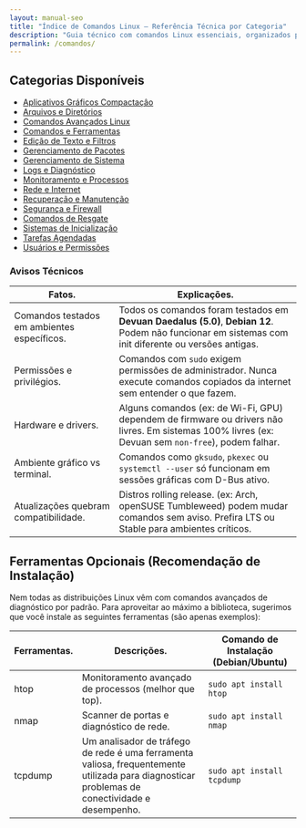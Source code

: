 ```yaml
---
layout: manual-seo
title: "Índice de Comandos Linux — Referência Técnica por Categoria"
description: "Guia técnico com comandos Linux essenciais, organizados por categoria. Todos baseados na documentação oficial. Zero risco, zero introdução."
permalink: /comandos/
---
```




<section>

  
  <h2>Categorias Disponíveis</h2>

  <ul class="lista-categorias">
    <li><a href="/aplicativos-graficos-compactacao-linux/">Aplicativos Gráficos Compactaçâo</a></li>
    <li><a href="/arquivos-e-diretorios/">Arquivos e Diretórios</a></li>
    <li><a href="/comandos-avancados-linux/">Comandos Avançados Linux</a></li>
    <li><a href="{{ '/indice-linux/' | relative_url }}">️Comandos e Ferramentas</a></li>
    <li><a href="/edicao-de-texto-e-filtros/"> Edição de Texto e Filtros</a></li>
    <li><a href="/gerenciamento-de-pacotes/"> Gerenciamento de Pacotes</a></li>
    <li><a href="/gerenciamento-de-sistema/"> Gerenciamento de Sistema</a></li>
    <li><a href="/logs-e-diagnostico/">Logs e Diagnóstico</a></li>
    <li><a href="/monitoramento-e-processos/"> Monitoramento e Processos</a></li>
    <li><a href="/rede-e-internet/">Rede e Internet</a></li>
    <li><a href="/recuperacao-e-manutencao/"> Recuperação e Manutenção</a></li>
    <li><a href="/seguranca-e-firewall/">Segurança e Firewall</a></li>
    <li><a href="/sequencias-comandos-resgate-linux/">Comandos de Resgate</a></li>
    <li><a href="/sistemas-de-inicializacao/">Sistemas de Inicialização</a></li>
    <li><a href="/tarefas-agendadas/">Tarefas Agendadas</a></li>
    <li><a href="/usuarios-e-permissoes/">Usuários e Permissões</a></li>
  </ul>



<h3 id="avisos">Avisos Técnicos</h3>
<table class="evergreen-table">
  <thead>
    <tr>
      <th>Fatos.</th>
      <th>Explicações.</th>
    </tr>
  </thead>
  <tbody>
    <tr>
      <td data-label="Fato">Comandos testados em ambientes específicos.</td>
      <td data-label="Explicação">Todos os comandos foram testados em <strong>Devuan Daedalus (5.0)</strong>, <strong>Debian 12</strong>. Podem não funcionar em sistemas com init diferente ou versões antigas.</td>
    </tr>
    <tr>
      <td data-label="Fato">Permissões e privilégios.</td>
      <td data-label="Explicação">Comandos com <code>sudo</code> exigem permissões de administrador. Nunca execute comandos copiados da internet sem entender o que fazem.</td>
    </tr>
    <tr>
      <td data-label="Fato">Hardware e drivers.</td>
      <td data-label="Explicação">Alguns comandos (ex: de Wi-Fi, GPU) dependem de firmware ou drivers não livres. Em sistemas 100% livres (ex: Devuan sem <code>non-free</code>), podem falhar.</td>
    </tr>
    <tr>
      <td data-label="Fato">Ambiente gráfico vs terminal.</td>
      <td data-label="Explicação">Comandos como <code>gksudo</code>, <code>pkexec</code> ou <code>systemctl --user</code> só funcionam em sessões gráficas com D-Bus ativo.</td>
    </tr>
    <tr>
      <td data-label="Fato">Atualizações quebram compatibilidade.</td>
      <td data-label="Explicação">Distros rolling release. (ex: Arch, openSUSE Tumbleweed) podem mudar comandos sem aviso. Prefira LTS ou Stable para ambientes críticos.</td>
    </tr>
  </tbody>
</table>

<h2>Ferramentas Opcionais (Recomendação de Instalação)</h2>
<div>Nem todas as distribuições Linux vêm com comandos avançados de diagnóstico por padrão. Para aproveitar ao máximo a biblioteca, sugerimos que você instale as seguintes ferramentas (são apenas 
exemplos): </div>



<table class="evergreen-table">
  <thead>
    <tr>
      <th>Ferramentas.</th>
      <th>Descrições.</th>
      <th>Comando de Instalação (Debian/Ubuntu)</th>
    </tr>
  </thead>
  <tbody>
    <tr>
      <td data-label="Ferramenta">htop</td>
      <td data-label="Descrição">Monitoramento avançado de processos (melhor que top).</td>
      <td data-label="Comando de Instalação (Debian/Ubuntu)"><code>sudo apt install htop</code></td>
    </tr>
    <tr>
      <td data-label="Ferramenta">nmap</td>
      <td data-label="Descrição">Scanner de portas e diagnóstico de rede.</td>
      <td data-label="Comando de Instalação (Debian/Ubuntu)"><code>sudo apt install nmap</code></td>
    </tr>
    <tr>
      <td data-label="Ferramenta">tcpdump</td>
      <td data-label="Descrição">Um analisador de tráfego de rede é uma ferramenta valiosa, frequentemente utilizada para diagnosticar problemas de conectividade e desempenho.</td>
      <td data-label="Comando de Instalação (Debian/Ubuntu)"><code>sudo apt install tcpdump</code></td>
    </tr>
  </tbody>
</table>



</section>
